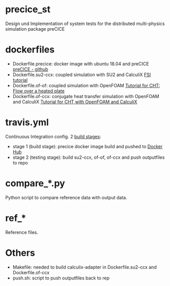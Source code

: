 # precice_st
Design und Implementation of system tests for the distributed multi-physics simulation package preCICE

# dockerfiles
- Dockerfile.precice: docker image with ubuntu 18.04 and preCICE
[preCICE - github](https://github.com/precice)
- Dockerfile.su2-ccx: coupled simulation with SU2 and CalculiX
[FSI tutorial](https://github.com/precice/precice/wiki/FSI-tutorial)
- Dockerfile.of-of: coupled simulation with OpenFOAM
[Tutorial for CHT: Flow over a heated plate](https://github.com/precice/openfoam-adapter/wiki/Tutorial-for-CHT:-Flow-over-a-heated-plate)
- Dockerfile.of-ccx: conjugate heat transfer simulation with OpenFOAM and CalculiX
[Tutorial for CHT with OpenFOAM and CalculiX](https://github.com/precice/precice/wiki/Tutorial-for-CHT-with-OpenFOAM-and-CalculiX)

# travis.yml
Continuous Integration config.
2 [build stages](https://docs.travis-ci.com/user/build-stages/):
- stage 1 (build stage): precice docker image build and pushed to [Docker Hub](https://hub.docker.com/r/kunstrasenspringer/precice/)
- stage 2 (testing stage): build su2-ccx, of-of, of-ccx and push outputfiles to repo

# compare_*.py
Python script to compare reference data with output data.

# ref_*
Reference files.

# Others
- Makefile: needed to build calculix-adapter in Dockerfile.su2-ccx and Dockerfile.of-ccx
- push.sh: script to push outputfiles back to rep
